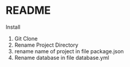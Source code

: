 # README

Install

1. Git Clone
2. Rename Project Directory
3. rename name of project in file package.json 
4. Rename database in file database.yml
